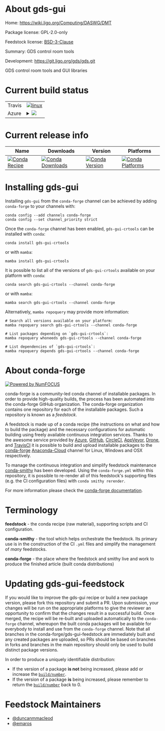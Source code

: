About gds-gui
=============

Home: https://wiki.ligo.org/Computing/DASWG/DMT

Package license: GPL-2.0-only

Feedstock license: [BSD-3-Clause](https://github.com/conda-forge/gds-gui-feedstock/blob/main/LICENSE.txt)

Summary: GDS control room tools

Development: https://git.ligo.org/gds/gds.git

GDS control room tools and GUI libraries


Current build status
====================


<table><tr>
    <td>Travis</td>
    <td>
      <a href="https://app.travis-ci.com/conda-forge/gds-gui-feedstock">
        <img alt="linux" src="https://img.shields.io/travis/com/conda-forge/gds-gui-feedstock/main.svg?label=Linux">
      </a>
    </td>
  </tr>
    
  <tr>
    <td>Azure</td>
    <td>
      <details>
        <summary>
          <a href="https://dev.azure.com/conda-forge/feedstock-builds/_build/latest?definitionId=13281&branchName=main">
            <img src="https://dev.azure.com/conda-forge/feedstock-builds/_apis/build/status/gds-gui-feedstock?branchName=main">
          </a>
        </summary>
        <table>
          <thead><tr><th>Variant</th><th>Status</th></tr></thead>
          <tbody><tr>
              <td>linux_64</td>
              <td>
                <a href="https://dev.azure.com/conda-forge/feedstock-builds/_build/latest?definitionId=13281&branchName=main">
                  <img src="https://dev.azure.com/conda-forge/feedstock-builds/_apis/build/status/gds-gui-feedstock?branchName=main&jobName=linux&configuration=linux%20linux_64_" alt="variant">
                </a>
              </td>
            </tr><tr>
              <td>linux_aarch64</td>
              <td>
                <a href="https://dev.azure.com/conda-forge/feedstock-builds/_build/latest?definitionId=13281&branchName=main">
                  <img src="https://dev.azure.com/conda-forge/feedstock-builds/_apis/build/status/gds-gui-feedstock?branchName=main&jobName=linux&configuration=linux%20linux_aarch64_" alt="variant">
                </a>
              </td>
            </tr><tr>
              <td>linux_ppc64le</td>
              <td>
                <a href="https://dev.azure.com/conda-forge/feedstock-builds/_build/latest?definitionId=13281&branchName=main">
                  <img src="https://dev.azure.com/conda-forge/feedstock-builds/_apis/build/status/gds-gui-feedstock?branchName=main&jobName=linux&configuration=linux%20linux_ppc64le_" alt="variant">
                </a>
              </td>
            </tr><tr>
              <td>osx_64</td>
              <td>
                <a href="https://dev.azure.com/conda-forge/feedstock-builds/_build/latest?definitionId=13281&branchName=main">
                  <img src="https://dev.azure.com/conda-forge/feedstock-builds/_apis/build/status/gds-gui-feedstock?branchName=main&jobName=osx&configuration=osx%20osx_64_" alt="variant">
                </a>
              </td>
            </tr>
          </tbody>
        </table>
      </details>
    </td>
  </tr>
</table>

Current release info
====================

| Name | Downloads | Version | Platforms |
| --- | --- | --- | --- |
| [![Conda Recipe](https://img.shields.io/badge/recipe-gds--gui--crtools-green.svg)](https://anaconda.org/conda-forge/gds-gui-crtools) | [![Conda Downloads](https://img.shields.io/conda/dn/conda-forge/gds-gui-crtools.svg)](https://anaconda.org/conda-forge/gds-gui-crtools) | [![Conda Version](https://img.shields.io/conda/vn/conda-forge/gds-gui-crtools.svg)](https://anaconda.org/conda-forge/gds-gui-crtools) | [![Conda Platforms](https://img.shields.io/conda/pn/conda-forge/gds-gui-crtools.svg)](https://anaconda.org/conda-forge/gds-gui-crtools) |

Installing gds-gui
==================

Installing `gds-gui` from the `conda-forge` channel can be achieved by adding `conda-forge` to your channels with:

```
conda config --add channels conda-forge
conda config --set channel_priority strict
```

Once the `conda-forge` channel has been enabled, `gds-gui-crtools` can be installed with `conda`:

```
conda install gds-gui-crtools
```

or with `mamba`:

```
mamba install gds-gui-crtools
```

It is possible to list all of the versions of `gds-gui-crtools` available on your platform with `conda`:

```
conda search gds-gui-crtools --channel conda-forge
```

or with `mamba`:

```
mamba search gds-gui-crtools --channel conda-forge
```

Alternatively, `mamba repoquery` may provide more information:

```
# Search all versions available on your platform:
mamba repoquery search gds-gui-crtools --channel conda-forge

# List packages depending on `gds-gui-crtools`:
mamba repoquery whoneeds gds-gui-crtools --channel conda-forge

# List dependencies of `gds-gui-crtools`:
mamba repoquery depends gds-gui-crtools --channel conda-forge
```


About conda-forge
=================

[![Powered by
NumFOCUS](https://img.shields.io/badge/powered%20by-NumFOCUS-orange.svg?style=flat&colorA=E1523D&colorB=007D8A)](https://numfocus.org)

conda-forge is a community-led conda channel of installable packages.
In order to provide high-quality builds, the process has been automated into the
conda-forge GitHub organization. The conda-forge organization contains one repository
for each of the installable packages. Such a repository is known as a *feedstock*.

A feedstock is made up of a conda recipe (the instructions on what and how to build
the package) and the necessary configurations for automatic building using freely
available continuous integration services. Thanks to the awesome service provided by
[Azure](https://azure.microsoft.com/en-us/services/devops/), [GitHub](https://github.com/),
[CircleCI](https://circleci.com/), [AppVeyor](https://www.appveyor.com/),
[Drone](https://cloud.drone.io/welcome), and [TravisCI](https://travis-ci.com/)
it is possible to build and upload installable packages to the
[conda-forge](https://anaconda.org/conda-forge) [Anaconda-Cloud](https://anaconda.org/)
channel for Linux, Windows and OSX respectively.

To manage the continuous integration and simplify feedstock maintenance
[conda-smithy](https://github.com/conda-forge/conda-smithy) has been developed.
Using the ``conda-forge.yml`` within this repository, it is possible to re-render all of
this feedstock's supporting files (e.g. the CI configuration files) with ``conda smithy rerender``.

For more information please check the [conda-forge documentation](https://conda-forge.org/docs/).

Terminology
===========

**feedstock** - the conda recipe (raw material), supporting scripts and CI configuration.

**conda-smithy** - the tool which helps orchestrate the feedstock.
                   Its primary use is in the construction of the CI ``.yml`` files
                   and simplify the management of *many* feedstocks.

**conda-forge** - the place where the feedstock and smithy live and work to
                  produce the finished article (built conda distributions)


Updating gds-gui-feedstock
==========================

If you would like to improve the gds-gui recipe or build a new
package version, please fork this repository and submit a PR. Upon submission,
your changes will be run on the appropriate platforms to give the reviewer an
opportunity to confirm that the changes result in a successful build. Once
merged, the recipe will be re-built and uploaded automatically to the
`conda-forge` channel, whereupon the built conda packages will be available for
everybody to install and use from the `conda-forge` channel.
Note that all branches in the conda-forge/gds-gui-feedstock are
immediately built and any created packages are uploaded, so PRs should be based
on branches in forks and branches in the main repository should only be used to
build distinct package versions.

In order to produce a uniquely identifiable distribution:
 * If the version of a package **is not** being increased, please add or increase
   the [``build/number``](https://docs.conda.io/projects/conda-build/en/latest/resources/define-metadata.html#build-number-and-string).
 * If the version of a package **is** being increased, please remember to return
   the [``build/number``](https://docs.conda.io/projects/conda-build/en/latest/resources/define-metadata.html#build-number-and-string)
   back to 0.

Feedstock Maintainers
=====================

* [@duncanmmacleod](https://github.com/duncanmmacleod/)
* [@emaros](https://github.com/emaros/)

